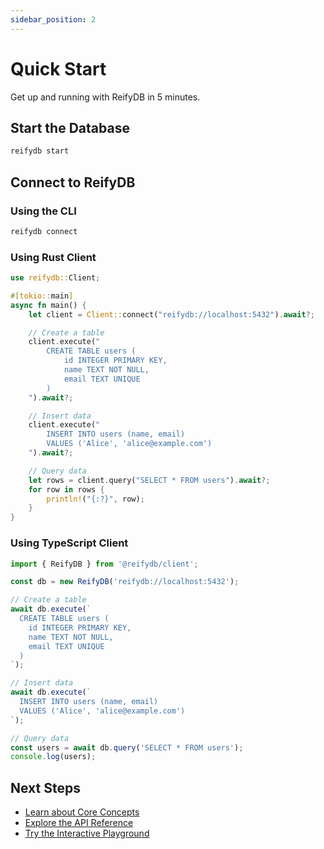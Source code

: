 ```yaml
---
sidebar_position: 2
---
```


# Quick Start

Get up and running with ReifyDB in 5 minutes.

## Start the Database

```bash
reifydb start
```

## Connect to ReifyDB

### Using the CLI

```bash
reifydb connect
```

### Using Rust Client

```rust
use reifydb::Client;

#[tokio::main]
async fn main() {
    let client = Client::connect("reifydb://localhost:5432").await?;

    // Create a table
    client.execute("
        CREATE TABLE users (
            id INTEGER PRIMARY KEY,
            name TEXT NOT NULL,
            email TEXT UNIQUE
        )
    ").await?;

    // Insert data
    client.execute("
        INSERT INTO users (name, email)
        VALUES ('Alice', 'alice@example.com')
    ").await?;

    // Query data
    let rows = client.query("SELECT * FROM users").await?;
    for row in rows {
        println!("{:?}", row);
    }
}
```

### Using TypeScript Client

```typescript
import { ReifyDB } from '@reifydb/client';

const db = new ReifyDB('reifydb://localhost:5432');

// Create a table
await db.execute(`
  CREATE TABLE users (
    id INTEGER PRIMARY KEY,
    name TEXT NOT NULL,
    email TEXT UNIQUE
  )
`);

// Insert data
await db.execute(`
  INSERT INTO users (name, email) 
  VALUES ('Alice', 'alice@example.com')
`);

// Query data
const users = await db.query('SELECT * FROM users');
console.log(users);
```

## Next Steps

- [Learn about Core Concepts](/docs/core-concepts/architecture)
- [Explore the API Reference](/docs/api)
- [Try the Interactive Playground](/playground)
